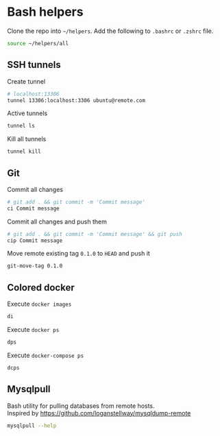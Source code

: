 # Bash helpers

Clone the repo into `~/helpers`. Add the following to `.bashrc` or `.zshrc` file.
```bash
source ~/helpers/all
```

## SSH tunnels

Create tunnel
```bash
# localhost:13306
tunnel 13306:localhost:3306 ubuntu@remote.com
```

Active tunnels
```bash
tunnel ls
```

Kill all tunnels
```bash
tunnel kill
```

## Git

Commit all changes
```bash
# git add . && git commit -m 'Commit message'
ci Commit message
```

Commit all changes and push them
```bash
# git add . && git commit -m 'Commit message' && git push
cip Commit message
```

Move remote existing tag `0.1.0` to `HEAD` and push it
```bash
git-move-tag 0.1.0
```

## Colored docker

Execute `docker images`
```bash
di
```

Execute `docker ps`
```bash
dps
```

Execute `docker-compose ps`
```bash
dcps
```

## Mysqlpull

Bash utility for pulling databases from remote hosts.  
Inspired by https://github.com/loganstellway/mysqldump-remote
```bash
mysqlpull --help
```